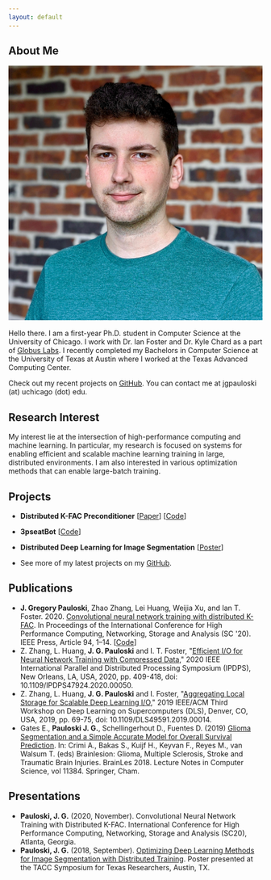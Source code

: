 ```yaml
---
layout: default
---
```


## About Me

<img class="profile-picture" src="static/headshot.jpg">

Hello there.
I am a first-year Ph.D. student in Computer Science at the University of Chicago.
I work with Dr. Ian Foster and Dr. Kyle Chard as a part of [Globus Labs](https://labs.globus.org/).
I recently completed my Bachelors in Computer Science at the University of Texas at Austin where I worked at the Texas Advanced Computing Center.

Check out my recent projects on [GitHub](https://github.com/gpauloski).
You can contact me at jgpauloski (at) uchicago (dot) edu.

## Research Interest

My interest lie at the intersection of high-performance computing and machine learning.
In particular, my research is focused on systems for enabling efficient and scalable machine learning training in large, distributed environments.
I am also interested in various optimization methods that can enable large-batch training.

## Projects

- **Distributed K-FAC Preconditioner** \[[Paper](https://arxiv.org/pdf/2007.00784.pdf)\] \[[Code](https://github.com/gpauloski/kfac_pytorch)\]

- **3pseatBot** \[[Code](https://github.com/gpauloski/3pseatBot)\]

- **Distributed Deep Learning for Image Segmentation** \[[Poster](https://gregpauloski.com/static/taccster_poster.pdf)\]

- See more of my latest projects on my [GitHub](https://github.com/gpauloski).

## Publications

- **J. Gregory Pauloski**, Zhao Zhang, Lei Huang, Weijia Xu, and Ian T. Foster. 2020. [Convolutional neural network training with distributed K-FAC](https://arxiv.org/pdf/2007.00784). In Proceedings of the International Conference for High Performance Computing, Networking, Storage and Analysis (SC '20). IEEE Press, Article 94, 1–14. \[[Code](https://github.com/gpauloski/kfac_pytorch)\]
- Z. Zhang, L. Huang, **J. G. Pauloski** and I. T. Foster, "[Efficient I/O for Neural Network Training with Compressed Data](https://ieeexplore.ieee.org/abstract/document/9139800)," 2020 IEEE International Parallel and Distributed Processing Symposium (IPDPS), New Orleans, LA, USA, 2020, pp. 409-418, doi: 10.1109/IPDPS47924.2020.00050.
- Z. Zhang, L. Huang, **J. G. Pauloski** and I. Foster, "[Aggregating Local Storage for Scalable Deep Learning I/O](https://ieeexplore.ieee.org/document/8945112)," 2019 IEEE/ACM Third Workshop on Deep Learning on Supercomputers (DLS), Denver, CO, USA, 2019, pp. 69-75, doi: 10.1109/DLS49591.2019.00014.
- Gates E., **Pauloski J. G.**, Schellingerhout D., Fuentes D. (2019) [Glioma Segmentation and a Simple Accurate Model for Overall Survival Prediction](https://doi.org/10.1007/978-3-030-11726-9_42). In: Crimi A., Bakas S., Kuijf H., Keyvan F., Reyes M., van Walsum T. (eds) Brainlesion: Glioma, Multiple Sclerosis, Stroke and Traumatic Brain Injuries. BrainLes 2018. Lecture Notes in Computer Science, vol 11384. Springer, Cham.

## Presentations

- **Pauloski, J. G.** (2020, November). Convolutional Neural Network Training with Distributed K-FAC. International Conference for High Performance Computing, Networking, Storage and Analysis (SC20), Atlanta, Georgia.
- **Pauloski, J. G.** (2018, September). [Optimizing Deep Learning Methods for Image Segmentation with Distributed Training](https://gregpauloski.com/static/taccster_poster.pdf). Poster presented at the TACC Symposium for Texas Researchers, Austin, TX.
